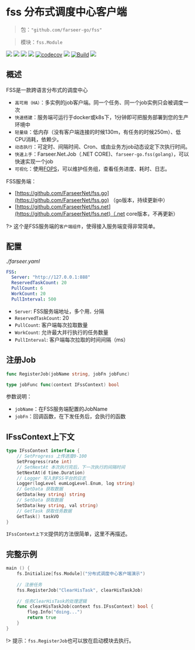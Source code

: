 # fss 分布式调度中心客户端
> 包：`"github.com/farseer-go/fss"`

> 模块：`fss.Module`

![](https://img.shields.io/github/stars/farseer-go?style=social)
![](https://img.shields.io/github/license/farseer-go/fss)
![](https://img.shields.io/github/go-mod/go-version/farseer-go/fss)
![](https://img.shields.io/github/v/release/farseer-go/fss)
[![codecov](https://img.shields.io/codecov/c/github/farseer-go/fss)](https://codecov.io/gh/farseer-go/fss)
![](https://img.shields.io/github/languages/code-size/farseer-go/fss)
[![Build](https://github.com/farseer-go/fss/actions/workflows/build.yml/badge.svg)](https://github.com/farseer-go/fss/actions/workflows/build.yml)
![](https://goreportcard.com/badge/github.com/farseer-go/fss)

## 概述
FSS是一款跨语言分布式的调度中心

- `高可用（HA）`：多实例的job客户端。同一个任务、同一个job实例只会被调度一次 
- `快速搭建`：服务端可运行于docker或k8s下，1分钟即可把服务部署到您的生产环境中 
- `轻量级`：低内存（没有客户端连接的时候130m，有任务的时候250m）、低CPU消耗，依赖少。 
- `动态执行`：可定时、间隔时间、Cron、或由业务方job动态设定下次执行时间。 
- `快速上手`：Farseer.Net.Job（.NET CORE)、`farseer-go.fss(golang)`，可以快速实现一个job 
- `可视化`：使用[FOPS](https://github.com/FarseerNet/fops.go)，可以维护任务组，查看任务进度、耗时、日志。

FSS服务端：
- [https://github.com/FarseerNet/fss.go](https://github.com/FarseerNet/fss.go) （go版本，持续更新中）
- [https://github.com/FarseerNet/fss.net](https://github.com/FarseerNet/fss.net)（.net core版本，不再更新）

?> 这个是FSS服务端的`客户端组件`，使得接入服务端变得非常简单。

## 配置
_./farseer.yaml_
```yaml
FSS:
  Server: "http://127.0.0.1:888"
  ReservedTaskCount: 20
  PullCount: 6
  WorkCount: 20
  PullInterval: 500
```

- `Server`: FSS服务端地址，多个用`，`分隔
- `ReservedTaskCount`: 20
- `PullCount`: 客户端每次拉取数量
- `WorkCount`: 允许最大并行执行的任务数量
- `PullInterval`: 客户端每次拉取的时间间隔（ms）

## 注册Job
```go
func RegisterJob(jobName string, jobFn jobFunc)

type jobFunc func(context IFssContext) bool
```
参数说明：
- `jobName`：在FSS服务端配置的JobName
- `jobFn`：回调函数，在下发任务后，会执行的函数

## IFssContext上下文
```go
type IFssContext interface {
	// SetProgress 上传进度0-100
	SetProgress(rate int)
	// SetNextAt 本次执行完后，下一次执行的间隔时间
	SetNextAt(d time.Duration)
	// Logger 写入到FSS平台的日志
	Logger(logLevel eumLogLevel.Enum, log string)
	// GetData 获取数据
	GetData(key string) string
	// SetData 获取数据
	SetData(key string, val string)
	// GetTask 获取任务数据
	GetTask() taskVO
}
```
`IFssContext上下文`提供的方法很简单，这里不再描述。


## 完整示例
```go
main () {
    fs.Initialize[fss.Module]("分布式调度中心客户端演示")
    
	// 注册任务
	fss.RegisterJob("ClearHisTask", clearHisTaskJob)
	
	// 任务ClearHisTask的处理逻辑
	func clearHisTaskJob(context fss.IFssContext) bool {
        flog.Info("doing...")
		return true
	}
}
```

!> 提示：`fss.RegisterJob`也可以放在启动模块去执行。